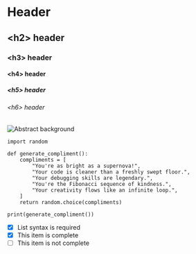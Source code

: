 # Header
## \<h2\> header
### \<h3\> header
#### \<h4\> header
##### \<h5\> header
###### \<h6\> header

![Abstract background](https://cdn.pixabay.com/photo/2016/10/29/20/39/abstract-1781479_1280.png)

```
import random

def generate_compliment():
    compliments = [
        "You're as bright as a supernova!",
        "Your code is cleaner than a freshly swept floor.",
        "Your debugging skills are legendary.",
        "You're the Fibonacci sequence of kindness.",
        "Your creativity flows like an infinite loop.",
    ]
    return random.choice(compliments)

print(generate_compliment())

```

- [x] List syntax is required
- [x] This item is complete
- [ ] This item is not complete
